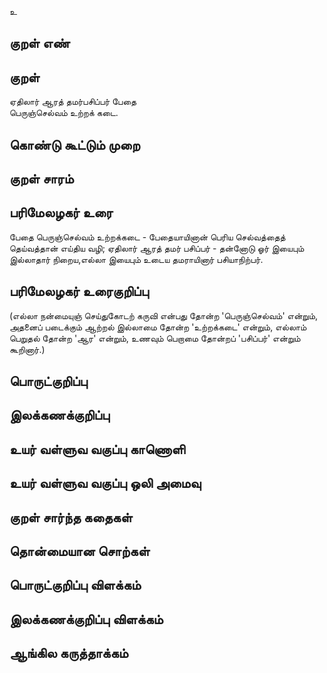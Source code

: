 உ

## குறள் எண் 


## குறள் 
ஏதிலார் ஆரத் தமர்பசிப்பர் பேதை  
பெருஞ்செல்வம் உற்றக் கடை.

## கொண்டு கூட்டும் முறை


## குறள் சாரம் 


## பரிமேலழகர் உரை
பேதை பெருஞ்செல்வம் உற்றக்கடை - பேதையாயினான் பெரிய செல்வத்தைத் தெய்வத்தான் எய்திய வழி; ஏதிலார் ஆரத் தமர் பசிப்பர் - தன்னோடு ஓர் இயைபும் இல்லாதார் நிறைய,எல்லா இயைபும் உடைய தமராயினார் பசியாநிற்பர். 
## பரிமேலழகர் உரைகுறிப்பு   
(எல்லா நன்மையுஞ் செய்துகோடற் கருவி என்பது தோன்ற 'பெருஞ்செல்வம்' என்றும், அதனைப் படைக்கும் ஆற்றல் இல்லாமை தோன்ற 'உற்றக்கடை' என்றும், எல்லாம் பெறுதல் தோன்ற 'ஆர' என்றும், உணவும் பெறாமை தோன்றப் 'பசிப்பர்' என்றும் கூறினார்.)


## பொருட்குறிப்பு 


## இலக்கணக்குறிப்பு  


## உயர் வள்ளுவ வகுப்பு காணொளி


## உயர் வள்ளுவ வகுப்பு ஒலி அமைவு 

 
## குறள் சார்ந்த கதைகள் 


## தொன்மையான சொற்கள்


## பொருட்குறிப்பு விளக்கம்


## இலக்கணக்குறிப்பு விளக்கம்


## ஆங்கில கருத்தாக்கம் 


